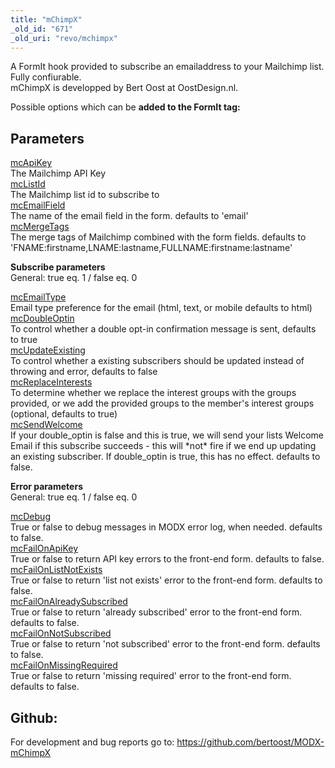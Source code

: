 ```yaml
---
title: "mChimpX"
_old_id: "671"
_old_uri: "revo/mchimpx"
---
```


A FormIt hook provided to subscribe an emailaddress to your Mailchimp list. Fully confiurable.   
mChimpX is developped by Bert Oost at OostDesign.nl.

Possible options which can be **added to the FormIt tag:**

Parameters
----------

<ins>mcApiKey</ins>  
The Mailchimp API Key   
<ins>mcListId</ins>  
The Mailchimp list id to subscribe to   
<ins>mcEmailField</ins>  
The name of the email field in the form. defaults to 'email'   
<ins>mcMergeTags</ins>  
The merge tags of Mailchimp combined with the form fields. defaults to 'FNAME:firstname,LNAME:lastname,FULLNAME:firstname:lastname'

**Subscribe parameters**  
General: true eq. 1 / false eq. 0

<ins>mcEmailType</ins>  
Email type preference for the email (html, text, or mobile defaults to html)   
<ins>mcDoubleOptin</ins>  
To control whether a double opt-in confirmation message is sent, defaults to true   
<ins>mcUpdateExisting</ins>  
To control whether a existing subscribers should be updated instead of throwing and error, defaults to false   
<ins>mcReplaceInterests</ins>  
To determine whether we replace the interest groups with the groups provided, or we add the provided groups to the member's interest groups (optional, defaults to true)   
<ins>mcSendWelcome</ins>  
If your double\_optin is false and this is true, we will send your lists Welcome Email if this subscribe succeeds - this will \*not\* fire if we end up updating an existing subscriber. If double\_optin is true, this has no effect. defaults to false.

**Error parameters**  
General: true eq. 1 / false eq. 0

<ins>mcDebug</ins>  
True or false to debug messages in MODX error log, when needed. defaults to false.   
<ins>mcFailOnApiKey</ins>  
True or false to return API key errors to the front-end form. defaults to false.   
<ins>mcFailOnListNotExists</ins>  
True or false to return 'list not exists' error to the front-end form. defaults to false.   
<ins>mcFailOnAlreadySubscribed</ins>  
True or false to return 'already subscribed' error to the front-end form. defaults to false.   
<ins>mcFailOnNotSubscribed</ins>  
True or false to return 'not subscribed' error to the front-end form. defaults to false.   
<ins>mcFailOnMissingRequired</ins>  
True or false to return 'missing required' error to the front-end form. defaults to false.

Github: 
--------

For development and bug reports go to: <https://github.com/bertoost/MODX-mChimpX>